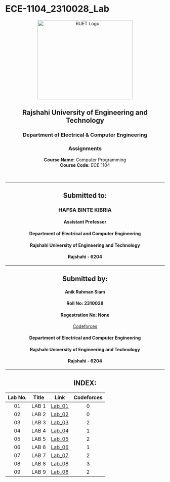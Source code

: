 # ECE-1104_2310028_Lab
<div align="center">

</div>

<p align="center">
  <img src="https://github.com/user-attachments/assets/18531be8-2a84-4bea-9027-5f1c40549dfa" alt="RUET Logo" style="width:300px;height:250px;">
</p>

<div align="center">
  
  ## **Rajshahi University of Engineering and Technology** <br> 
  ### **Department of Electrical & Computer Engineering**
  ### **Assignments**<br>
  **Course Name:** Computer Programming<br>
  **Course Code:** ECE 1104
</div>
<br>
<div align="center">

---  
##  Submitted to: 

### **HAFSA BINTE KIBRIA**
#### Assistant Professor
#### Department of Electrical and Computer Engineering
#### Rajshahi University of Engineering and Technology
#### Rajshahi - 6204

---

## Submitted by:

#### Anik Rahman Siam
#### Roll No: 2310028
#### Regestration No: None
[Codeforces]( https://codeforces.com/profile/Nimda_672 )
#### Department of Electrical and Computer Engineering
#### Rajshahi University of Engineering and Technology
#### Rajshahi - 6204

---
</div>

<div align="center">
  
## INDEX:

| Lab No. | Title | Link | Codeforces |
| :---: | :---: | :---: |:---: |
| 01 |                    LAB 1                   | [Lab_01]( https://github.com/Nimda6720/ECE-1140_2310028/blob/main/link/Lab_01.md ) |0|
| 02 |                    LAB 2                   | [Lab_02](https://github.com/Nimda6720/ECE-1104_2310028/blob/main/link/lab_2.md )   |0| 
| 03 |                    LAB 3                   | [Lab_03](https://github.com/Nimda6720/ECE-1104_2310028/blob/main/Lab_3.md)         |2|
| 04 |                    LAB 4                   | [Lab_04](https://github.com/Nimda6720/ECE-1104_2310028/blob/main/link/lab_04.md)   |1|
| 05 |                    LAB 5                   | [Lab_05](https://github.com/Nimda6720/ECE-1104_2310028/blob/main/link/Lab_05.md)   |2|
| 06 |                    LAB 6                   | [Lab_06](https://github.com/Nimda6720/ECE-1104_2310028/blob/main/link/Lab_06.md)   |1|
| 07 |                    LAB 7                   | [Lab_07](https://github.com/Nimda6720/ECE-1104_2310028/blob/main/link/Lab_07.md)   |2|
| 08 |                    LAB 8                   | [Lab_08](https://github.com/Nimda6720/ECE-1104_2310028/blob/main/link/lab_8.md)   |3|
| 09 |                    LAB 9                   | [Lab_08](https://github.com/Nimda6720/ECE-1104_2310028/blob/main/link/Lab%209.md)   |2|
</div>
